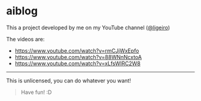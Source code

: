 aiblog
===

This a project developed by me on my YouTube channel ([@ligeiro](https://youtube.com/c/ligeiro))

The videos are:
- https://www.youtube.com/watch?v=rmCJjWxEpfo
- https://www.youtube.com/watch?v=88WNnNcxtoA
- https://www.youtube.com/watch?v=xLfsWIRC2W8

---

This is unlicensed, you can do whatever you want!

> Have fun! :D
